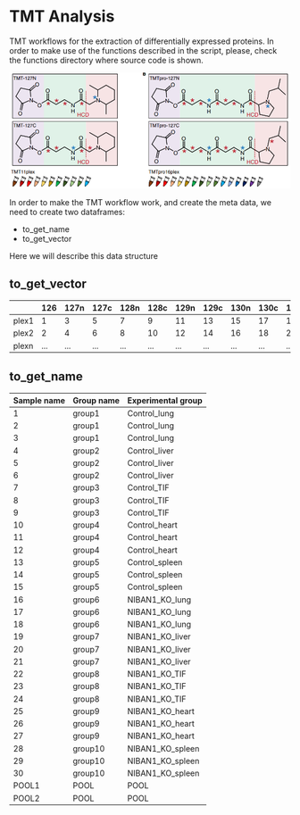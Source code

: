 # TMT Analysis
TMT workflows for the extraction of differentially expressed proteins. In order to make use of the functions described in the script, please, check the functions directory where source code is shown. 

![](./TMT.png) 

In order to make the TMT workflow work, and create the meta data, we need to create two dataframes:
- to_get_name
- to_get_vector

Here we will describe this data structure

## to_get_vector
|      | 126 | 127n  | 127c  | 128n  | 128c  | 129n  | 129c  | 130n  | 130c  | 131n  | 131c  | 132n  | 132c  | 133n  | 133c  | 134  |
|------|---|---|---|---|---|---|---|---|---|---|---|---|---|---|---|---|
| plex1 | 1 | 3  | 5  |  7 | 9  | 11  | 13  | 15  | 17  | 19  | 21  | 23  |  25 | 27  | 29  | POOL1  |
| plex2 | 2  |  4 |  6 |  8 | 10  | 12  |  14 | 16  | 18  | 20  | 22  | 24  |  26 | 28  | 30  | POOL2  |
| plexn | ...  | ...  | ... | ...  | ... | ... | ...  | ... | ... | ...  | ... | ... | ... | ... | ... | ...  |

## to_get_name
|Sample name  | Group name | Experimental group |
|--|--|--|
| 1 |  group1 | Control_lung|
| 2 |  group1 | Control_lung |
| 3|   group1|  Control_lung |
| 4|   group2| Control_liver |
| 5|   group2| Control_liver |
| 6|   group2| Control_liver |
| 7|   group3| Control_TIF |
| 8|   group3| Control_TIF |
| 9|   group3| Control_TIF |
| 10|  group4| Control_heart |
| 11|  group4| Control_heart |
| 12|  group4| Control_heart |
| 13|  group5| Control_spleen |
| 14|  group5| Control_spleen |
| 15|  group5| Control_spleen |
| 16 | group6| NIBAN1_KO_lung |
| 17 | group6| NIBAN1_KO_lung |
| 18|  group6| NIBAN1_KO_lung |
| 19 | group7| NIBAN1_KO_liver |
| 20 | group7| NIBAN1_KO_liver |
| 21 | group7| NIBAN1_KO_liver |
| 22 | group8| NIBAN1_KO_TIF |
| 23 | group8| NIBAN1_KO_TIF |
| 24 | group8| NIBAN1_KO_TIF |
| 25 | group9| NIBAN1_KO_heart|
| 26 | group9| NIBAN1_KO_heart |
| 27 | group9| NIBAN1_KO_heart |
| 28 | group10| NIBAN1_KO_spleen |
| 29 | group10| NIBAN1_KO_spleen  |
| 30 | group10| NIBAN1_KO_spleen |
| POOL1 | POOL |POOL |
| POOL2 | POOL |POOL |